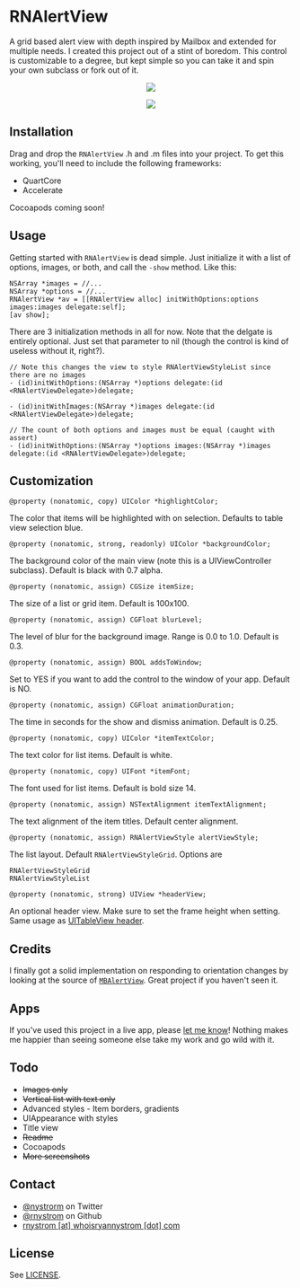 RNAlertView
===========

A grid based alert view with depth inspired by Mailbox and extended for multiple needs. I created this project out of a stint of boredom. This control is customizable to a degree, but kept simple so you can take it and spin your own subclass or fork out of it.

<p align="center"><img src="https://raw.github.com/rnystrom/RNAlertView/master/images/rnalertview.gif"/></p>

<p align="center"><img src="https://raw.github.com/rnystrom/RNAlertView/master/images/options.jpg"/></p>

## Installation ##

Drag and drop the <code>RNAlertView</code> .h and .m files into your project. To get this working, you'll need to include the following frameworks:

- QuartCore
- Accelerate

Cocoapods coming soon!

## Usage ##

Getting started with <code>RNAlertView</code> is dead simple. Just initialize it with a list of options, images, or both, and call the <code>-show</code> method. Like this:

```objc
NSArray *images = //...
NSArray *options = //...
RNAlertView *av = [[RNAlertView alloc] initWithOptions:options images:images delegate:self];
[av show];
```

There are 3 initialization methods in all for now. Note that the delgate is entirely optional. Just set that parameter to nil (though the control is kind of useless without it, right?).

```objc
// Note this changes the view to style RNAlertViewStyleList since there are no images
- (id)initWithOptions:(NSArray *)options delegate:(id <RNAlertViewDelegate>)delegate;

- (id)initWithImages:(NSArray *)images delegate:(id <RNAlertViewDelegate>)delegate;

// The count of both options and images must be equal (caught with assert)
- (id)initWithOptions:(NSArray *)options images:(NSArray *)images delegate:(id <RNAlertViewDelegate>)delegate;
```

## Customization

```objc
@property (nonatomic, copy) UIColor *highlightColor;
```

The color that items will be highlighted with on selection. Defaults to table view selection blue.

```objc
@property (nonatomic, strong, readonly) UIColor *backgroundColor;
```

The background color of the main view (note this is a UIViewController subclass). Default is black with 0.7 alpha.

```objc
@property (nonatomic, assign) CGSize itemSize;
```

The size of a list or grid item. Default is 100x100.

```objc
@property (nonatomic, assign) CGFloat blurLevel;
```

The level of blur for the background image. Range is 0.0 to 1.0. Default is 0.3.

```objc
@property (nonatomic, assign) BOOL addsToWindow;
```

Set to YES if you want to add the control to the window of your app. Default is NO.

```objc
@property (nonatomic, assign) CGFloat animationDuration;
```

The time in seconds for the show and dismiss animation. Default is 0.25.

```objc
@property (nonatomic, copy) UIColor *itemTextColor;
```

The text color for list items. Default is white.

```objc
@property (nonatomic, copy) UIFont *itemFont;
```

The font used for list items. Default is bold size 14.

```objc
@property (nonatomic, assign) NSTextAlignment itemTextAlignment;
```

The text alignment of the item titles. Default center alignment.

```objc
@property (nonatomic, assign) RNAlertViewStyle alertViewStyle;
```

The list layout. Default <code>RNAlertViewStyleGrid</code>. Options are

```objc
RNAlertViewStyleGrid
RNAlertViewStyleList
```

```objc
@property (nonatomic, strong) UIView *headerView;
```

An optional header view. Make sure to set the frame height when setting. Same usage as [UITableView header](http://developer.apple.com/library/ios/#documentation/uikit/reference/UITableView_Class/Reference/Reference.html).

## Credits

I finally got a solid implementation on responding to orientation changes by looking at the source of [<code>MBAlertView</code>](https://github.com/mobitar/MBAlertView). Great project if you haven't seen it.

## Apps

If you've used this project in a live app, please <a href="mailTo:rnystrom@whoisryannystrom.com">let me know</a>! Nothing makes me happier than seeing someone else take my work and go wild with it.

## Todo

- ~~Images only~~
- ~~Vertical list with text only~~
- Advanced styles - Item borders, gradients
- UIAppearance with styles
- Title view
- ~~Readme~~
- Cocoapods
- ~~More screenshots~~

## Contact

* [@nystrorm](https://twitter.com/_ryannystrom) on Twitter
* [@rnystrom](https://github.com/rnystrom) on Github
* <a href="mailTo:rnystrom@whoisryannystrom.com">rnystrom [at] whoisryannystrom [dot] com</a>

## License

See [LICENSE](https://github.com/rnystrom/RNAlertView/blob/master/LICENSE).
